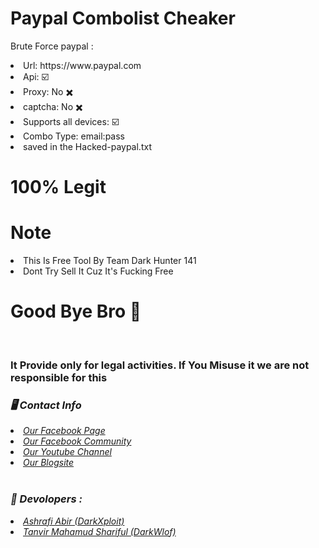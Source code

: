 # Paypal Combolist Cheaker

Brute Force paypal :
<li> Url: https://www.paypal.com
<li> Api: ☑️
<li>Proxy: No ✖️
<li> captcha: No ✖️
<li> Supports all devices: ☑️
<li>Combo Type: email:pass
<li> saved in the Hacked-paypal.txt
  
  
# 100% Legit

# Note

<li>This Is Free Tool By Team Dark Hunter 141
<li>Dont Try Sell It Cuz It's Fucking Free

# Good Bye Bro 🙂

<br>
<h3> It Provide only for legal activities. If You Misuse it we are not responsible for this</h3>
<h3><b><i>🖥️ Contact Info </i></b></h3>
<li>  <i><a href="https://www.facebook.com/darkhunter141/">Our Facebook Page </a></i></li>
<li>  <i><a href="https://www.facebook.com/groups/428641821766559/?ref=share">Our Facebook Community</a></i></li>
<li>  <i><a href="https://youtube.com/channel/UCkSB55ezk_2vPVwoqmPVZwg">Our Youtube Channel</a></i></li>
<li>  <i><a href="https://darkhunt3r141.blogspot.com/?m=1">Our Blogsite</a></i></li>

<br>
<h3><b><i>🤠 Devolopers :</i></b></h3>
<li> <i><a href="https://www.facebook.com/ashrafiabir04">Ashrafi Abir (DarkXploit)</a></i></li>
<li>  <i><a href="https://www.facebook.com/tanvirmahamud.shariful.3">Tanvir Mahamud Shariful (DarkWlof)</a></i></li>
